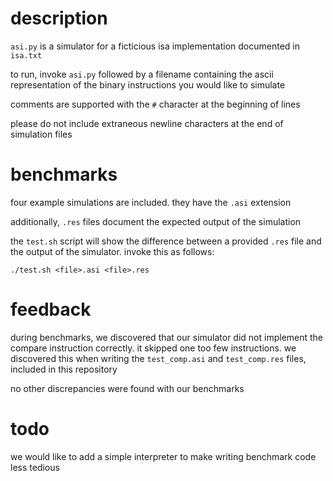 # description

`asi.py` is a simulator for a ficticious isa implementation documented in
`isa.txt`

to run, invoke `asi.py` followed by a filename containing the ascii
representation of the binary instructions you would like to simulate

comments are supported with the `#` character at the beginning of lines

please do not include extraneous newline characters at the end of simulation
files

# benchmarks

four example simulations are included. they have the `.asi` extension

additionally, `.res` files document the expected output of the simulation

the `test.sh` script will show the difference between a provided `.res`
file and the output of the simulator. invoke this as follows:

`./test.sh <file>.asi <file>.res`

# feedback

during benchmarks, we discovered that our simulator did not implement the
compare instruction correctly. it skipped one too few instructions. we
discovered this when writing the `test_comp.asi` and `test_comp.res` files,
included in this repository

no other discrepancies were found with our benchmarks

# todo

we would like to add a simple interpreter to make writing benchmark code
less tedious
